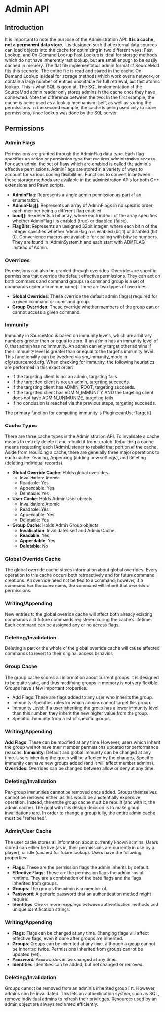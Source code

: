 # Admin API

## Introduction
It is important to note the purpose of the Administration API: **It is a cache, not a permanent data store**. It is designed such that external data sources can load objects into the cache for optimizing in two different ways: Fast Lookup, and On-Demand Lookup
Fast Lookup is ideal for storage methods which do not have inherently fast lookup, but are small enough to be easily cached in memory. The flat file implementation admin format of SourceMod fits this scenario. The entire file is read and stored in the cache.
On-Demand Lookup is ideal for storage methods which work over a network, or contain a large number of entries unsuitable for full retrieval, but fast atomic lookup. This is what SQL is good at. The SQL implementation of the SourceMod admin reader only stores admins in the cache once they have connected.
Note the difference between the two: In the first example, the cache is being used as a lookup mechanism itself, as well as storing the permissions. In the second example, the cache is being used only to store permissions, since lookup was done by the SQL server.

## Permissions
### Admin Flags
Permissions are granted through the AdminFlag data type. Each flag specifies an action or permission type that requires administrative access. For each admin, the set of flags which are enabled is called the admin's effective permissions.
AdminFlags are stored in a variety of ways to account for various coding flexibilities. Functions to convert in between these storage methods are available in the administration APIs for both C++ extensions and Pawn scripts.

* **AdminFlag**: Represents a single admin permission as part of an enumeration.
* **AdminFlag\[\]**: Represents an array of AdminFlags in no specific order, each member being a different flag enabled.
* **bool[]**: Represents a bit array, where each index i of the array specifies whether AdminFlag i is enabled (true) or disabled (false).
* **FlagBits**: Represents an unsigned 32bit integer, where each bit n of the integer specifies whether AdminFlag n is enabled (bit 1) or disabled (bit 0). Convenience macros are available for dealing with bitwise numbers. They are found in IAdminSystem.h and each start with ADMFLAG instead of Admin.

### Overrides
Permissions can also be granted through overrides. Overrides are specific permissions that override the default effective permissions. They can act on both commands and command groups (a command group is a set of commands under a common name). There are two types of overrides:

* **Global Overrides**: These override the default admin flag(s) required for a given command or command group.
* **Group Overrides**: These override whether members of the group can or cannot access a given command.

### Immunity
Immunity in SourceMod is based on immunity levels, which are arbitrary numbers greater than or equal to zero. If an admin has an immunity level of 0, that admin has no immunity. An admin can only target other admins if their immunity level is greater than or equal to the target's immunity level. This functionality can be tweaked via sm_immunity_mode in cfg/sourcemod.cfg.
When checking for immunity, the following heuristics are performed in this exact order:

* If the targeting client is not an admin, targeting fails.
* If the targetted client is not an admin, targeting succeeds.
* If the targeting client has ADMIN_ROOT, targeting succeeds.
* If the targetted client has ADMIN_IMMUNITY AND the targeting client does not have ADMIN_UNIMUNIZE, targeting fails.
* If no conclusion is reached via the previous steps, targeting succeeds.

The primary function for computing immunity is Plugin::canUserTarget().

### Cache Types
There are three cache types in the Administration API. To invalidate a cache means to entirely delete it and rebuild it from scratch. Rebuilding a cache means requesting each IAdminListener to rebuild that portion of the cache. Aside from rebuilding a cache, there are generally three major operations to each cache: Reading, Appending (adding new settings), and Deleting (deleting individual records).

* **Global Override Cache**: Holds global overrides.
	* Invalidation: Atomic
	* Readable: Yes
	* Appendable: Yes
	* Deletable: Yes
* **User Cache**: Holds Admin User objects.
	* Invalidation: Atomic
	* Readable: Yes
	* Appendable: Yes
	* Deletable: Yes
* **Group Cache**: Holds Admin Group objects.
	* **Invalidation**: Invalidates self and Admin Cache.
	* **Readable**: Yes
	* **Appendable**: Yes
	* **Deletable**: No

### Global Override Cache
The global override cache stores information about global overrides. Every operation to this cache occurs both retroactively and for future command creations. An override need not be tied to a command; however, if a command has the same name, the command will inherit that override's permissions.
### Writing/Appending
New entries to the global override cache will affect both already existing commands and future commands registered during the cache's lifetime.
Each command can be assigned any or no access flags.
### Deleting/Invalidation
Deleting a part or the whole of the global override cache will cause affected commands to revert to their original access behavior.
### Group Cache
The group cache scores all information about current groups. It is designed to be quite static, and thus modifying groups in memory is not very flexible.
Groups have a few important properties:

* Add Flags: These are flags added to any user who inherits the group.
* Immunity: Specifies rules for which admins cannot target this group.
* Immunity Level: If a user inheriting the group has a lower immunity level than this number, they inherit the new higher value from the group.
* Specific: Immunity from a list of specific groups.

### Writing/Appending

**Add Flags**: These can be modified at any time. However, users which inherit the group will not have their member permissions updated for performance reasons.
**Immunity**: Default and global immunity can be changed at any time. Users inheriting the group will be affected by the changes. Specific immunity can have new groups added (and it will affect member admins).
**Overrides**: Overrides can be changed between allow or deny at any time.

### Deleting/Invalidation
Per-group immunities cannot be removed once added. Groups themselves cannot be removed either, as this would be a potentially expensive operation. Instead, the entire group cache must be rebuilt (and with it, the admin cache). The goal with this design decision is to make group invalidations rare. In order to change a group fully, the entire admin cache must be "refreshed".

### Admin/User Cache
The user cache stores all information about currently known admins. Users stored can either be live (as in, their permissions are currently in use by a player), or idle (cached for future lookup).
Users have the following properties:

* **Flags**: These are the permission flags the admin inherits by default.
* **Effective Flags**: These are the permission flags the admin has at runtime. They are a combination of the base flags and the flags inherited from groups.
* **Groups**: The groups the admin is a member of.
* **Password**: A generic password that an authentication method might require.
* **Identities**: One or more mappings between authentication methods and unique identification strings.

### Writing/Appending

* **Flags**: Flags can be changed at any time. Changing flags will affect effective flags, even if done after groups are inherited.
* **Groups**: Groups can be inherited at any time, although a group cannot be inherited twice. Permissions inherited from groups cannot be updated (yet).
* **Password**: Passwords can be changed at any time.
* **Identities**: Identities can be added, but not changed or removed.

### Deleting/Invalidation
Groups cannot be removed from an admin's inherited group list. However, admins can be invalidated. This lets an authentication system, such as SQL, remove individual admins to refresh their privileges. Resources used by an admin object are always reclaimed efficiently.